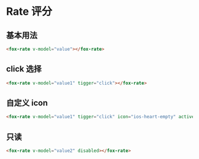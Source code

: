 # Rate 评分

## 基本用法

<fox-rate v-model="value"></fox-rate>

```html
<fox-rate v-model="value"></fox-rate>
```

## click 选择

<fox-rate v-model="value1" tigger="click"></fox-rate>

```html
<fox-rate v-model="value1" tigger="click"></fox-rate>
```

## 自定义 icon</h1>

<fox-rate v-model="value1" tigger="click" icon="ios-heart-empty" active-icon="ios-heart"> </fox-rate>

```html
<fox-rate v-model="value1" tigger="click" icon="ios-heart-empty" active-icon="ios-heart"> </fox-rate>
```

## 只读

<fox-rate v-model="value2" disabled></fox-rate>

```html
<fox-rate v-model="value2" disabled></fox-rate>
```

<script>
export default {
    data() {
        return {
            value: 1,
            value1: 2,
            value2: 2,
            tableData: [
                {
                    parameter: 'value',
                    explain: '绑定值',
                    type: 'Number',
                    optionalValue: '—',
                    defaultValue: '0',
                },
                {
                    parameter: 'disabled',
                    explain: '是否为只读',
                    type: 'Boolean',
                    optionalValue: '—',
                    defaultValue: 'false',
                },
                {
                    parameter: 'allow-half',
                    explain: '是否允许半选',
                    type: 'Boolean',
                    optionalValue: '—',
                    defaultValue: 'false',
                },
                {
                    parameter: 'tigger',
                    explain: '选择方式',
                    type: 'String',
                    optionalValue: 'click,hover',
                    defaultValue: 'hover',
                },
            ],
        };
    },
};
</script>
